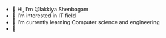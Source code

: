- 👋 Hi, I’m @Iakkiya Shenbagam
- 👀 I’m interested in IT field
- 🌱 I’m currently learning Computer science and engineering
- 💞️

<!---
yoanshree/yoanshree is a ✨ special ✨ repository because its `README.md` (this file) appears on your GitHub profile.
You can click the Preview link to take a look at your changes.
--->

